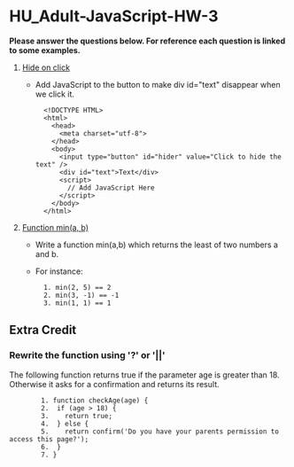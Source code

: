 # HU_Adult-JavaScript-HW-3
**__Please answer the questions below. For reference each question is linked to some examples.__**

1. [Hide on click](https://github.com/Jay4stem/HU_Adult-JavaScript-Examples/blob/master/Examples3.md#hide-on-click)
    
      - Add JavaScript to the button to make div id="text" disappear when we click it.

              <!DOCTYPE HTML>
              <html>
                <head>
                  <meta charset="utf-8">
                </head>
                <body>
                  <input type="button" id="hider" value="Click to hide the text" />
                  <div id="text">Text</div>
                  <script>
                    // Add JavaScript Here
                  </script>
                </body>
              </html>
              
    

      
3. [Function min(a, b)](https://github.com/Jay4stem/HU_Adult-JavaScript-Examples/blob/master/Examples1.md#function-min)
   
    - Write a function min(a,b) which returns the least of two numbers a and b.
    - For instance:
            
            1. min(2, 5) == 2
            2. min(3, -1) == -1
            3. min(1, 1) == 1
        
## Extra Credit

### Rewrite the function using '?' or '||'

   The following function returns true if the parameter age is greater than 18. Otherwise it asks for a confirmation and returns its result.

            1. function checkAge(age) {
            2.  if (age > 18) {
            3.    return true;
            4.  } else {
            5.    return confirm('Do you have your parents permission to access this page?');
            6.  }
            7. }
